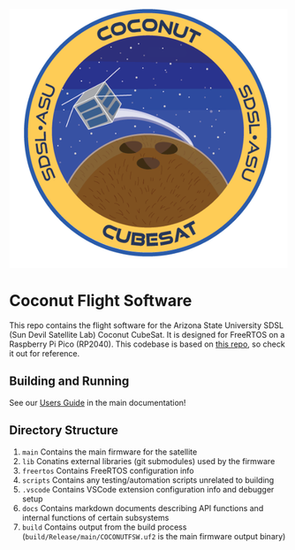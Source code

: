 
![](docs/logo.png)

# Coconut Flight Software
This repo contains the flight software for the Arizona State University SDSL (Sun Devil Satellite Lab) Coconut CubeSat. It is designed for FreeRTOS on a Raspberry Pi Pico (RP2040). This codebase is based on [this repo](https://github.com/smittytone/RP2040-FreeRTOS), so check it out for reference.

## Building and Running
See our [Users Guide](docs/DOCS.md#users-guide) in the main documentation!

## Directory Structure
1. `main` Contains the main firmware for the satellite
2. `lib` Conatins external libraries (git submodules) used by the firmware
3. `freertos` Contains FreeRTOS configuration info
4. `scripts` Contains any testing/automation scripts unrelated to building
5. `.vscode` Contains VSCode extension configuration info and debugger setup
6. `docs` Contains markdown documents describing API functions and internal functions of certain subsystems
7. `build` Contains output from the build process (`build/Release/main/COCONUTFSW.uf2` is the main firmware output binary)